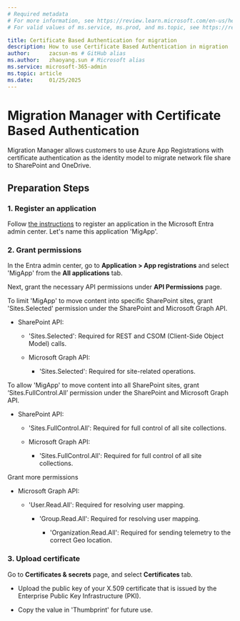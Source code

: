 ```yaml
---
# Required metadata
# For more information, see https://review.learn.microsoft.com/en-us/help/platform/learn-editor-add-metadata?branch=main
# For valid values of ms.service, ms.prod, and ms.topic, see https://review.learn.microsoft.com/en-us/help/platform/metadata-taxonomies?branch=main

title: Certificate Based Authentication for migration
description: How to use Certificate Based Authentication in migration
author:      zacsun-ms # GitHub alias
ms.author:   zhaoyang.sun # Microsoft alias
ms.service: microsoft-365-admin
ms.topic: article
ms.date:     01/25/2025
---
```


# Migration Manager with Certificate Based Authentication

Migration Manager allows customers to use Azure App Registrations with certificate authentication as the identity model to migrate network file share to SharePoint and OneDrive.

## Preparation Steps

### 1. Register an application

Follow [the instructions](/entra/identity-platform/quickstart-register-app?tabs=certificate) to register an application in the Microsoft Entra admin center. Let's name this application 'MigApp'.

### 2. Grant permissions

In the Entra admin center, go to **Application > App registrations** and select 'MigApp' from the **All applications** tab.

Next, grant the necessary API permissions under **API Permissions** page.

To limit 'MigApp' to move content into specific SharePoint sites, grant 'Sites.Selected' permission under the SharePoint and Microsoft Graph API.

- SharePoint API:

   - 'Sites.Selected': Required for REST and CSOM (Client-Side Object Model) calls.
   
   - Microsoft Graph API:
   
      - 'Sites.Selected': Required for site-related operations.
      
To allow 'MigApp' to move content into all SharePoint sites, grant ‘Sites.FullControl.All’ permission under the SharePoint and Microsoft Graph API.

- SharePoint API:

  - 'Sites.FullControl.All': Required for full control of all site collections.
  
  - Microsoft Graph API:
  
     - 'Sites.FullControl.All': Required for full control of all site collections.
     
Grant more permissions

- Microsoft Graph API:

   - 'User.Read.All': Required for resolving user mapping.
   
      - 'Group.Read.All': Required for resolving user mapping.
      
         - 'Organization.Read.All': Required for sending telemetry to the correct Geo location.
         
### 3. Upload certificate

Go to **Certificates & secrets** page, and select **Certificates** tab.

- Upload the public key of your X.509 certificate that is issued by the Enterprise Public Key Infrastructure (PKI).

- Copy the value in 'Thumbprint' for future use.

